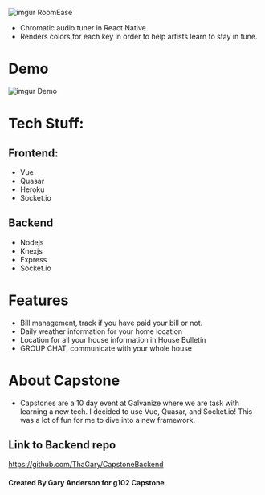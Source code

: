 ![imgur RoomEase](https://i.imgur.com/WyYpXGS.png?1)
* Chromatic audio tuner in React Native.
* Renders colors for each key in order to help artists learn to stay in tune.

# Demo

![imgur Demo](https://i.imgur.com/ySK2cxJ.gif)

# Tech Stuff:
## Frontend:
* Vue
* Quasar
* Heroku
* Socket.io

## Backend
* Nodejs
* Knexjs
* Express
* Socket.io

# Features
* Bill management, track if you have paid your bill or not.
* Daily weather information for your home location
* Location for all your house information in House Bulletin
* GROUP CHAT, communicate with your whole house

# About Capstone
* Capstones are a 10 day event at Galvanize where we are task with learning a new tech. I decided to use Vue, Quasar, and Socket.io! This was a lot of fun for me to dive into a new framework.

## Link to Backend repo
https://github.com/ThaGary/CapstoneBackend

#### Created By Gary Anderson for g102 Capstone
